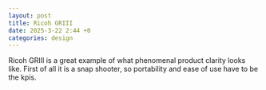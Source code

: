 ```yaml
---
layout: post
title: Ricoh GRIII
date: 2025-3-22 2:44 +0
categories: design
---
```

Ricoh GRIII is a great example of what phenomenal product clarity looks like. First of all it is a snap shooter, so portability and ease of use have to be the kpis.